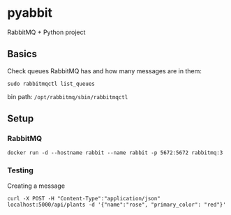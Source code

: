 # pyabbit
RabbitMQ + Python project

## Basics

Check queues RabbitMQ has and how many messages are in them:

``sudo rabbitmqctl list_queues``

bin path: ``/opt/rabbitmq/sbin/rabbitmqctl``

## Setup

### RabbitMQ

``docker run -d --hostname rabbit --name rabbit -p 5672:5672 rabbitmq:3``

### Testing

Creating a message

``curl -X POST -H "Content-Type":"application/json" localhost:5000/api/plants -d '{"name":"rose", "primary_color": "red"}'``
